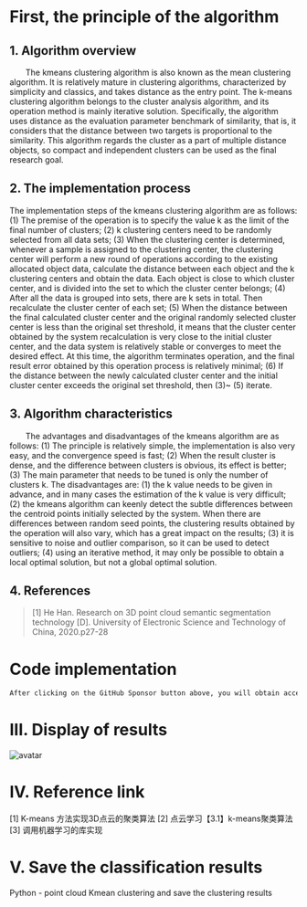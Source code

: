 #  First, the principle of the algorithm 

##  1. Algorithm overview 

   The kmeans clustering algorithm is also known as the mean clustering algorithm. It is relatively mature in clustering algorithms, characterized by simplicity and classics, and takes distance as the entry point. The k-means clustering algorithm belongs to the cluster analysis algorithm, and its operation method is mainly iterative solution. Specifically, the algorithm uses distance as the evaluation parameter benchmark of similarity, that is, it considers that the distance between two targets is proportional to the similarity. This algorithm regards the cluster as a part of multiple distance objects, so compact and independent clusters can be used as the final research goal. 

##  2. The implementation process 

 The implementation steps of the kmeans clustering algorithm are as follows: (1) The premise of the operation is to specify the value k as the limit of the final number of clusters; (2) k clustering centers need to be randomly selected from all data sets; (3) When the clustering center is determined, whenever a sample is assigned to the clustering center, the clustering center will perform a new round of operations according to the existing allocated object data, calculate the distance between each object and the k clustering centers and obtain the data. Each object is close to which cluster center, and is divided into the set to which the cluster center belongs; (4) After all the data is grouped into sets, there are k sets in total. Then recalculate the cluster center of each set; (5) When the distance between the final calculated cluster center and the original randomly selected cluster center is less than the original set threshold, it means that the cluster center obtained by the system recalculation is very close to the initial cluster center, and the data system is relatively stable or converges to meet the desired effect. At this time, the algorithm terminates operation, and the final result error obtained by this operation process is relatively minimal; (6) If the distance between the newly calculated cluster center and the initial cluster center exceeds the original set threshold, then (3)~ (5) iterate. 

##  3. Algorithm characteristics 

   The advantages and disadvantages of the kmeans algorithm are as follows: (1) The principle is relatively simple, the implementation is also very easy, and the convergence speed is fast; (2) When the result cluster is dense, and the difference between clusters is obvious, its effect is better; (3) The main parameter that needs to be tuned is only the number of clusters k. The disadvantages are: (1) the k value needs to be given in advance, and in many cases the estimation of the k value is very difficult; (2) the kmeans algorithm can keenly detect the subtle differences between the centroid points initially selected by the system. When there are differences between random seed points, the clustering results obtained by the operation will also vary, which has a great impact on the results; (3) it is sensitive to noise and outlier comparison, so it can be used to detect outliers; (4) using an iterative method, it may only be possible to obtain a local optimal solution, but not a global optimal solution. 

##  4. References 

>  [1] He Han. Research on 3D point cloud semantic segmentation technology [D]. University of Electronic Science and Technology of China, 2020.p27-28 

#  Code implementation 

  ```python  
After clicking on the GitHub Sponsor button above, you will obtain access permissions to my private code repository ( https://github.com/slowlon/my_code_bar ) to view this blog code. By searching the code number of this blog, you can find the code you need, code number is: 2024020309574458552
  ```  
#  III. Display of results 

 ![avatar]( 20210613195927800.png) 

#  IV. Reference link 

 [1] K-means 方法实现3D点云的聚类算法 [2] 点云学习【3.1】k-means聚类算法 [3] 调用机器学习的库实现 

#  V. Save the classification results 

 Python - point cloud Kmean clustering and save the clustering results 

